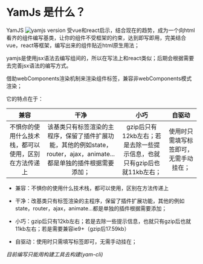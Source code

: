 # YamJs 是什么？

YamJS ![yamjs version](https://img.shields.io/npm/v/yamjs.svg) 受vue和react启示，结合现在的趋势，成为一个向html看齐的组件编写基类，让你的组件不受框架的约束，达到即写即用，完美结合vue，react等框架，编写出来的组件贴近html原生用法；

yamjs是使用jsx语法去编写组间的，所以在写法上和react类似；后期会根据需要去完善jsx语法的编写方式。

借助webComponents渲染机制来渲染组件标签，兼容非webComponents模式渲染；

它的特点在于：

|                         兼容                         |                             干净                             |                             小巧                             |                 自驱动                 |
| :--------------------------------------------------: | :----------------------------------------------------------: | :----------------------------------------------------------: | :------------------------------------: |
| 不惧你的使用什么技术栈，都可以使用，区别在方法传递上 | 该基类只有标签渲染的主程序，保留了插件扩展功能，其他的例如state，router，ajax，animate...都是单独的插件根据需要添加； | gzip后只有12kb左右；若是去除一些提示信息，也就只有gzip后也就11kb左右； | 使用时只需填写标签即可，无需手动挂在； |

* 兼容：不惧你的使用什么技术栈，都可以使用，区别在方法传递上
* 干净：改基类只有标签渲染的主程序，保留了插件扩展功能，其他的例如state，router，ajax，animate...都是单独的插件根据需要添加；
* 小巧：gzip后只有12kb左右；若是去除一些提示信息，也就只有gzip后也就11kb左右；若是需要兼容ie9+（gzip后17.59kb）

* 自驱动：使用时只需填写标签即可，无需手动挂在；

*目前编写只能用构建工具去构建(yam-cli)*

